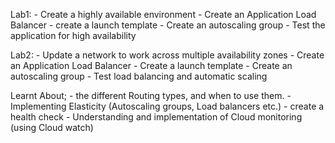 Lab1:
	- Create a highly available environment
	- Create an Application Load Balancer
	- create a launch template
	- Create an autoscaling group
	- Test the application for high availability
	
Lab2:
	- Update a network to work across multiple availability zones
	- Create an Application Load Balancer
	- Create a launch template
	- Create an autoscaling group
	- Test load balancing and automatic scaling


Learnt About;
	- the different Routing types, and when to use them.
	- Implementing Elasticity (Autoscaling groups, Load balancers etc.)
	- create a health check
	- Understanding and implementation of Cloud monitoring (using Cloud watch)